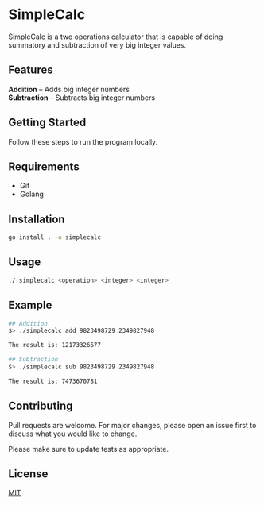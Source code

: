# SimpleCalc

SimpleCalc is a two operations calculator that is capable of doing summatory and subtraction of very big integer values.

## Features
**Addition** – Adds big integer numbers  
**Subtraction** – Subtracts big integer numbers

## Getting Started
Follow these steps to run the program locally.

## Requirements
- Git
- Golang

## Installation
```bash
go install . -o simplecalc
```

## Usage

```bash
./ simplecalc <operation> <integer> <integer>
```

## Example

```bash
## Addition
$> ./simplecalc add 9823498729 2349827948

The result is: 12173326677

## Subtraction
$> ./simplecalc sub 9823498729 2349827948

The result is: 7473670781
```

## Contributing

Pull requests are welcome. For major changes, please open an issue first
to discuss what you would like to change.

Please make sure to update tests as appropriate.

## License

[MIT](https://choosealicense.com/licenses/mit/)